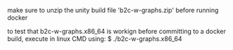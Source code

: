 make sure to unzip the unity build file 'b2c-w-graphs.zip' before running docker

to test that b2c-w-graphs.x86_64 is workign before committing to a docker build, execute in linux CMD using: $ ./b2c-w-graphs.x86_64
